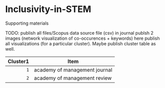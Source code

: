 # Inclusivity-in-STEM
Supporting materials

TODO: 
publish all files/Scopus data source file (csv)
in journal publsh 2 images (network visualization of co-occurences + keywords)
  here publish all visualizations (for a particular cluster). Maybe publish cluster table as well. 

| Cluster1 | Item |
|   ---: | --- |
| `1` | academy of management journal|
| `2` | academy of management review |


